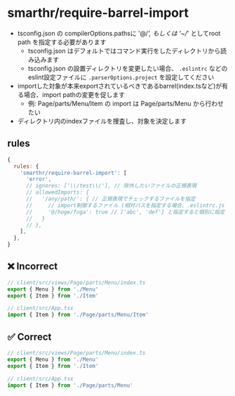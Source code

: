 # smarthr/require-barrel-import

- tsconfig.json の compilerOptions.pathsに '@/*', もしくは '~/*' としてroot path を指定する必要があります
  - tsconfig.json はデフォルトではコマンド実行をしたディレクトリから読み込みます
  - tsconfig.json の設置ディレクトリを変更したい場合、 `.eslintrc` などのeslint設定ファイルに `.parserOptions.project` を設定してください
- importした対象が本来exportされているべきであるbarrel(index.tsなど)が有る場合、import pathの変更を促します
  - 例: Page/parts/Menu/Item の import は Page/parts/Menu から行わせたい
- ディレクトリ内のindexファイルを捜査し、対象を決定します

## rules

```js
{
  rules: {
    'smarthr/require-barrel-import': [
      'error',
      // ignores: ['\\/test\\/'], // 除外したいファイルの正規表現
      // allowedImports: {
      //   '/any/path/': { // 正規表現でチェックするファイルを指定
      //     // import制御するファイル (相対パスを指定する場合、.eslintrc.js を基準とする)
      //     '@/hoge/fuga': true // ['abc', 'def'] と指定すると個別に指定
      //   }
      // },
    ],
  },
}
```

## ❌ Incorrect

```js
// client/src/views/Page/parts/Menu/index.ts
export { Menu } from './Menu'
export { Item } from './Item'

// client/src/App.tsx
import { Item } from './Page/parts/Menu/Item'
```

## ✅ Correct


```js
// client/src/views/Page/parts/Menu/index.ts
export { Menu } from './Menu'
export { Item } from './Item'

// client/src/App.tsx
import { Item } from './Page/parts/Menu'
```
